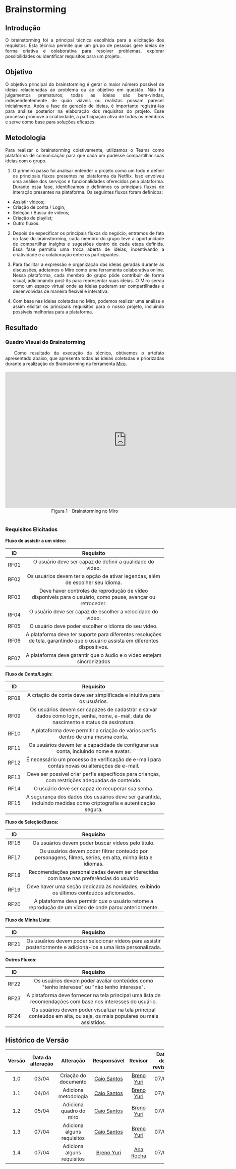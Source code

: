 # Brainstorming

## Introdução

<div align="justify">
O brainstorming foi a principal técnica escolhida para a elicitação dos requisitos. Esta técnica permite que um grupo de pessoas gere ideias de forma criativa e colaborativa para resolver problemas, explorar possibilidades ou identificar requisitos para um projeto.
</div>

## Objetivo

<div align="justify">
O objetivo principal do brainstorming é gerar o maior número possível de ideias relacionadas ao problema ou ao objetivo em questão. Não há julgamentos prematuros; todas as ideias são bem-vindas, independentemente de quão viáveis ou realistas possam parecer inicialmente.  Após a fase de geração de ideias, é importante registrá-las para análise posterior na elaboração dos requisitos do projeto. Esse processo promove a criatividade, a participação ativa de todos os membros e serve como base para soluções eficazes.
</div>

## Metodologia

<div align="justify">
Para realizar o brainstorming coletivamente, utilizamos o Teams como plataforma de comunicação para que cada um pudesse compartilhar suas ideias com o grupo.

1. O primeiro passo foi analisar entender o projeto como um todo e definir os principais fluxos presentes na plataforma da Netflix. Isso envolveu uma análise dos serviços e funcionalidades oferecidos pela plataforma. Durante essa fase, identificamos e definimos os principais fluxos de interação presentes na plataforma. Os seguintes fluxos foram definidos: 
- Assistir vídeos;
- Criação de conta / Login;
- Seleção / Busca de vídeos;
- Criação de playlist;
- Outro fluxos.

2. Depois de especificar os principais fluxos do negócio, entramos de fato na fase do brainstorming, cada membro do grupo teve a oportunidade de compartilhar insights e sugestões dentro de cada etapa definida. Essa fase permitiu uma troca aberta de ideias, incentivando a criatividade e a colaboração entre os participantes.

3. Para facilitar a expressão e organização das ideias geradas durante as discussões, adotamos o Miro como uma ferramenta colaborativa online. Nessa plataforma, cada membro do grupo pôde contribuir de forma visual, adicionando post-its para representar suas ideias. O Miro serviu como um espaço virtual onde as ideias puderam ser compartilhadas e desenvolvidas de maneira flexível e interativa.

4. Com base nas ideias coletadas no Miro, podemos realizar uma análise e assim elicitar os principais requisitos para o nosso projeto, incluindo possíveis melhorias para a plataforma.
</div>

## Resultado

### Quadro Visual do Brainstorming
<!-- Colocar aqui o quadro do miro -->
<div align="justify">
&emsp;&emsp;Como resultado da execução da técnica, obtivemos o artefato apresentado abaixo, que apresenta todas as ideias coletadas e priorizadas durante a realização do Brainstorming na ferramenta <a href="https://miro.com">Miro</a>.
</div>
<br>
<iframe width="768" height="432" src="https://miro.com/app/live-embed/uXjVKYd0kvE=/?moveToViewport=-1562,-1316,1784,1270&embedId=352755302861" frameborder="0" scrolling="no" allow="fullscreen; clipboard-read; clipboard-write" allowfullscreen></iframe>
<div align="center">Figura 1 - Brainstorming no Miro</div>
</div>
<br>

### Requisitos Elicitados
**Fluxo de assistir a um vídeo:**

| ID | Requisito |
| :--: | :-------------------------------------------------: |
| RF01 | O usuário deve ser capaz de definir a qualidade do vídeo. |
| RF02 | Os usuários devem ter a opção de ativar legendas, além de escolher seu idioma. |
| RF03 | Deve haver controles de reprodução de vídeo disponíveis para o usuário, como pause, avançar ou retroceder. |
| RF04 | O usuário deve ser capaz de escolher a velocidade do vídeo. |
| RF05 | O usuário deve poder escolher o idioma do seu vídeo. |
| RF06 | A plataforma deve ter suporte para diferentes resoluções de tela, garantindo que o usuário assista em diferentes dispositivos. |
| RF07 | A plataforma deve garantir que o áudio e o vídeo estejam sincronizados |  

**Fluxo de Conta/Login:**

| ID | Requisito |
| :--: | :-----------------------------------------------: |
| RF08 | A criação de conta deve ser simplificada e intuitiva para os usuários. |
| RF09 | Os usuários devem ser capazes de cadastrar e salvar dados como login, senha, nome, e-mail, data de nascimento e status da assinatura. |
| RF10 | A plataforma deve permitir a criação de vários perfis dentro de uma mesma conta. |
| RF11 | Os usuários devem ter a capacidade de configurar sua conta, incluindo nome e avatar. |
| RF12 | É necessário um processo de verificação de e-mail para contas novas ou alterações de e-mail. |
| RF13 | Deve ser possível criar perfis específicos para crianças, com restrições adequadas de conteúdo. |
| RF14 | O usuário deve ser capaz de recuperar sua senha. |
| RF15 | A segurança dos dados dos usuários deve ser garantida, incluindo medidas como criptografia e autenticação segura. |

**Fluxo de Seleção/Busca:**

| ID | Requisito |
| :--: | :-----------------------------------------------: |
| RF16 | Os usuários devem poder buscar vídeos pelo título. |
| RF17 | Os usuários devem poder filtrar conteúdo por personagens, filmes, séries, em alta, minha lista e idiomas. |
| RF18 | Recomendações personalizadas devem ser oferecidas com base nas preferências do usuário. |
| RF19 | Deve haver uma seção dedicada às novidades, exibindo os últimos conteúdos adicionados. |
| RF20 | A plataforma deve permitir que o usuário retome a reprodução de um vídeo de onde parou anteriormente. |

**Fluxo de Minha Lista:**

| ID | Requisito |
| :--: | :-----------------------------------------------: |
| RF21 | Os usuários devem poder selecionar vídeos para assistir posteriormente e adicioná-los a uma lista personalizada. |

**Outros Fluxos:**

| ID | Requisito |
| :--: | :-----------------------------------------------: |
| RF22 | Os usuários devem poder avaliar conteúdos como "tenho interesse" ou "não tenho interesse". |
| RF23 | A plataforma deve fornecer na tela principal uma lista de recomendações com base nos interesses do usuário. |
| RF24 | Os usuários devem poder visualizar na tela principal conteúdos em alta, ou seja, os mais populares ou mais assistidos. |

## Histórico de Versão

| Versão | Data da alteração |             Alteração             |                   Responsável                   |                     Revisor                     | Data de revisão |
| :----: | :---------------: | :-------------------------------: | :---------------------------------------------: | :---------------------------------------------: | :-------------: |
|  1.0   |       03/04       |         Criação do documento        | [Caio Santos](https://github.com/caiobsantos) |[Breno Yuri](https://github.com/YuriBre)|07/04|
|  1.1   |       04/04       |         Adiciona metodologia       | [Caio Santos](https://github.com/caiobsantos) |[Breno Yuri](https://github.com/YuriBre)|07/04|
|  1.2   |       05/04       |         Adiciona quadro do miro       | [Caio Santos](https://github.com/caiobsantos) |[Breno Yuri](https://github.com/YuriBre)|07/04|
|  1.3   |       07/04       |         Adiciona alguns requisitos       | [Caio Santos](https://github.com/caiobsantos) |[Breno Yuri](https://github.com/YuriBre)|07/04|
|  1.4   |       07/04       |         Adiciona alguns requisitos       | [Breno Yuri](https://github.com/YuriBre) | [Ana Rocha](https://github.com/anaaroch) | 07/04 |